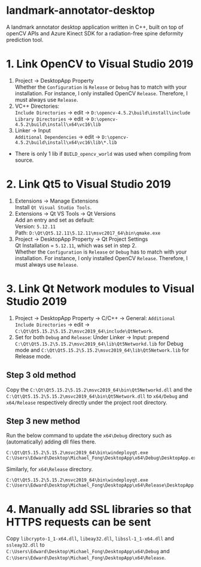 # landmark-annotator-desktop

A landmark annotator desktop application written in C++, built on top of openCV APIs and Azure Kinect SDK for a radiation-free spine deformity prediction tool.

# 1. Link OpenCV to Visual Studio 2019
1. Project -> DesktopApp Property  
Whether the `Configuration` is `Release` or `Debug` has to match with your installation. For instance, I only installed OpenCV `Release`. Therefore, I must always use `Release`.
2. VC++ Directories:  
`Include Directories` -> edit -> `D:\opencv-4.5.2\build\install\include`  
`Library Directories` -> edit -> `D:\opencv-4.5.2\build\install\x64\vc16\lib`
3. Linker -> Input  
`Additional Dependencies` -> edit -> `D:\opencv-4.5.2\build\install\x64\vc16\lib\*.lib`

- There is only 1 lib if `BUILD_opencv_world` was used when compiling from source.

# 2. Link Qt5 to Visual Studio 2019
1. Extensions -> Manage Extensions  
Install `Qt Visual Studio Tools`.
2. Extensions -> Qt VS Tools -> Qt Versions  
Add an entry and set as default:  
Version: `5.12.11`  
Path: `D:\Qt\Qt5.12.11\5.12.11\msvc2017_64\bin\qmake.exe`
3. Project -> DesktopApp Property -> Qt Project Settings  
Qt Installation = `5.12.11`, which was set in step 2.  
Whether the `Configuration` is `Release` or `Debug` has to match with your installation. For instance, I only installed OpenCV `Release`. Therefore, I must always use `Release`.

# 3. Link Qt Network modules to Visual Studio 2019
1. Project -> DesktopApp Property -> C/C++ -> General: 
`Additional Include Directories` -> edit -> `C:\Qt\Qt5.15.2\5.15.2\msvc2019_64\include\QtNetwork`.
2. Set for both `Debug` and `Release`:
Under Linker -> Input: prepend `C:\Qt\Qt5.15.2\5.15.2\msvc2019_64\lib\Qt5Networkd.lib` for Debug mode and `C:\Qt\Qt5.15.2\5.15.2\msvc2019_64\lib\Qt5Network.lib` for Release mode.

## Step 3 old method
Copy the `C:\Qt\Qt5.15.2\5.15.2\msvc2019_64\bin\Qt5Networkd.dll` and the `C:\Qt\Qt5.15.2\5.15.2\msvc2019_64\bin\Qt5Network.dll` to `x64/Debug` and `x64/Release` respectively directly under the project root directory.

## Step 3 new method
Run the below command to update the `x64\Debug` directory such as (automatically) adding dll files there.
```
C:\Qt\Qt5.15.2\5.15.2\msvc2019_64\bin\windeployqt.exe C:\Users\Edward\Desktop\Michael_Fong\DesktopApp\x64\Debug\DesktopApp.exe
```

Similarly, for `x64\Release` directory.
```
C:\Qt\Qt5.15.2\5.15.2\msvc2019_64\bin\windeployqt.exe C:\Users\Edward\Desktop\Michael_Fong\DesktopApp\x64\Release\DesktopApp.exe
```

# 4. Manually add SSL libraries so that HTTPS requests can be sent
Copy `libcrypto-1_1-x64.dll`, `libeay32.dll`, `libssl-1_1-x64.dll` and `ssleay32.dll` to `C:\Users\Edward\Desktop\Michael_Fong\DesktopApp\x64\Debug` and `C:\Users\Edward\Desktop\Michael_Fong\DesktopApp\x64\Release`.
